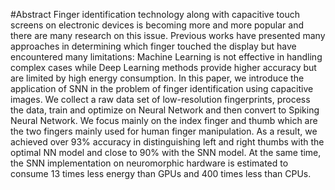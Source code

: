 #Abstract
Finger identification technology along with capacitive touch screens on electronic devices is becoming more and more popular and there are many research on this issue. Previous works have presented many approaches in determining which finger touched the display but have encountered many limitations: Machine Learning is not effective in handling complex cases while Deep Learning methods provide higher accuracy but are limited by high energy consumption. In this paper, we introduce the application of SNN in the problem of finger identification using capacitive images. We collect a raw data set of low-resolution fingerprints, process the data, train and optimize on Neural Network and then convert to Spiking Neural Network. We focus mainly on the index finger and thumb which are the two fingers mainly used for human finger manipulation. As a result, we achieved over 93% accuracy in distinguishing left and right thumbs with the optimal NN model and close to 90% with the SNN model. At the same time, the SNN implementation on neuromorphic hardware is estimated to consume 13 times less energy than GPUs and 400 times less than CPUs. 
